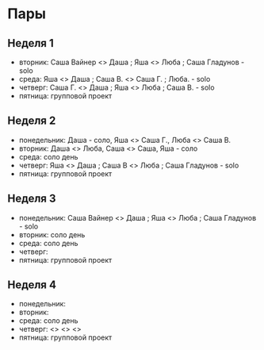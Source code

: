 # Пары

## Неделя 1

- вторник: Саша Вайнер <> Даша ; Яша <> Люба ; Cаша Гладунов - solo
- среда: Яша <> Даша ; Саша В. <> Саша Г. ; Люба. - solo
- четверг: Саша Г. <> Даша ; Яша <> Люба ; Cаша В. - solo
- пятница: групповой проект

## Неделя 2
- понедельник: Даша - соло, Яша <> Саша Г., Люба  <> Саша В.
- вторник:  Даша <> Люба, Саша  <> Саша, Яша - соло
- среда: соло день
- четверг: Яша <> Даша ; Саша В <> Люба ; Cаша Гладунов - solo
- пятница: групповой проект

## Неделя 3
- понедельник: Саша Вайнер <> Даша ; Яша <> Люба ; Cаша Гладунов - solo
- вторник: соло день
- среда: соло день
- четверг: 
- пятница: групповой проект

## Неделя 4
- понедельник: 
- вторник: 
- среда: соло день
- четверг: <> <> <>
- пятница: групповой проект
